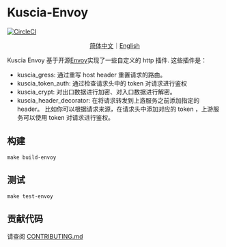 # Kuscia-Envoy

[![CircleCI](https://dl.circleci.com/status-badge/img/gh/secretflow/kuscia-envoy/tree/main.svg?style=svg)](https://dl.circleci.com/status-badge/redirect/gh/secretflow/kuscia-envoy/tree/main)

<p align="center">
<a href="./README.zh-CN.md">简体中文</a>｜<a href="./README.md">English</a>
</p>

Kuscia Envoy 基于开源[Envoy](https://github.com/envoyproxy/envoy)实现了一些自定义的 http 插件.
这些插件是：
- kuscia_gress: 通过重写 host header 重置请求的路由。
- kuscia_token_auth: 通过检查请求头中的 token 对请求进行鉴权
- kuscia_crypt: 对出口数据进行加密、对入口数据进行解密。
- kuscia_header_decorator: 在将请求转发到上游服务之前添加指定的 header。
比如你可以根据请求来源，在请求头中添加对应的 token ，上游服务可以使用 token 对请求进行鉴权。

## 构建

```shell
make build-envoy
```

## 测试

```shell
make test-envoy
```

## 贡献代码

请查阅 [CONTRIBUTING.md](./CONTRIBUTING.md)